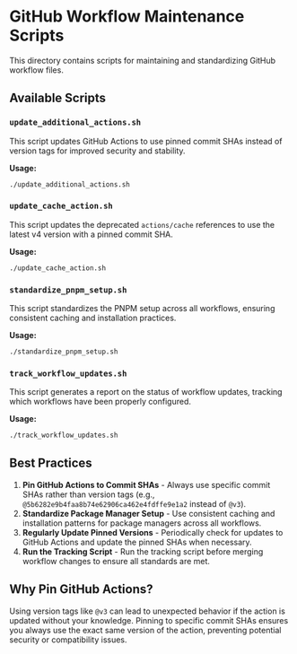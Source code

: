 # GitHub Workflow Maintenance Scripts

This directory contains scripts for maintaining and standardizing GitHub workflow files.

## Available Scripts

### `update_additional_actions.sh`

This script updates GitHub Actions to use pinned commit SHAs instead of version tags for improved security and stability.

**Usage:**

```bash
./update_additional_actions.sh
```

### `update_cache_action.sh`

This script updates the deprecated `actions/cache` references to use the latest v4 version with a pinned commit SHA.

**Usage:**

```bash
./update_cache_action.sh
```

### `standardize_pnpm_setup.sh`

This script standardizes the PNPM setup across all workflows, ensuring consistent caching and installation practices.

**Usage:**

```bash
./standardize_pnpm_setup.sh
```

### `track_workflow_updates.sh`

This script generates a report on the status of workflow updates, tracking which workflows have been properly configured.

**Usage:**

```bash
./track_workflow_updates.sh
```

## Best Practices

1. **Pin GitHub Actions to Commit SHAs** - Always use specific commit SHAs rather than version tags (e.g., `@5b6282e9b4faa8b74e62906ca462e4fdffe9e1a2` instead of `@v3`).
2. **Standardize Package Manager Setup** - Use consistent caching and installation patterns for package managers across all workflows.
3. **Regularly Update Pinned Versions** - Periodically check for updates to GitHub Actions and update the pinned SHAs when necessary.
4. **Run the Tracking Script** - Run the tracking script before merging workflow changes to ensure all standards are met.

## Why Pin GitHub Actions?

Using version tags like `@v3` can lead to unexpected behavior if the action is updated without your knowledge. Pinning to specific commit SHAs ensures you always use the exact same version of the action, preventing potential security or compatibility issues.

